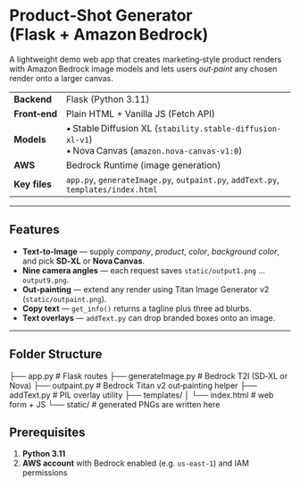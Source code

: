 # Product‑Shot Generator (Flask + Amazon Bedrock)

A lightweight demo web app that creates marketing‑style product renders with Amazon Bedrock image models and lets users *out‑paint* any chosen render onto a larger canvas.

|               |                                                     |
|---------------|-----------------------------------------------------|
| **Backend**   | Flask (Python 3.11)                                 |
| **Front‑end** | Plain HTML + Vanilla JS (Fetch API)                 |
| **Models**    | • Stable Diffusion XL (`stability.stable-diffusion-xl-v1`)  <br>• Nova Canvas (`amazon.nova-canvas-v1:0`) |
| **AWS**       | Bedrock Runtime (image generation)                  |
| **Key files** | `app.py`, `generateImage.py`, `outpaint.py`, `addText.py`, `templates/index.html` |

---

## Features
- **Text‑to‑Image** — supply *company*, *product*, *color*, *background color*, and pick **SD‑XL** or **Nova Canvas**.
- **Nine camera angles** — each request saves `static/output1.png` … `output9.png`.
- **Out‑painting** — extend any render using Titan Image Generator v2 (`static/outpaint.png`).
- **Copy text** — `get_info()` returns a tagline plus three ad blurbs.
- **Text overlays** — `addText.py` can drop branded boxes onto an image.

---

## Folder Structure
├── app.py # Flask routes
├── generateImage.py # Bedrock T2I (SD‑XL or Nova)
├── outpaint.py # Bedrock Titan v2 out‑painting helper
├── addText.py # PIL overlay utility
├── templates/
│ └── index.html # web form + JS
└── static/ # generated PNGs are written here

## Prerequisites
1. **Python 3.11**  
2. **AWS account** with Bedrock enabled (e.g. `us‑east‑1`) and IAM permissions 

